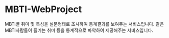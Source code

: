 # MBTI-WebProject
MBTI별 취미 및 특성을 설문형태로 조사하여 통계결과를 보여주는 서비스입니다.
같은 MBTI사람들이 즐기는 취미 등을 통계적으로 파악하여 제공해주는 서비스입니다.
